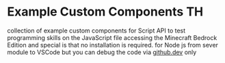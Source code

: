 # Example Custom Components TH
collection of example custom components for Script API to test programming skills on the JavaScript file accessing the Minecraft Bedrock Edition and special is that no installation is required. for Node js from sever module to VSCode but you can debug the code via [github.dev](https://github.dev/github/dev) only
